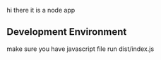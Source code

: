  hi there it is a node app

 ## Development Environment

 make sure you have javascript file
 run dist/index.js
